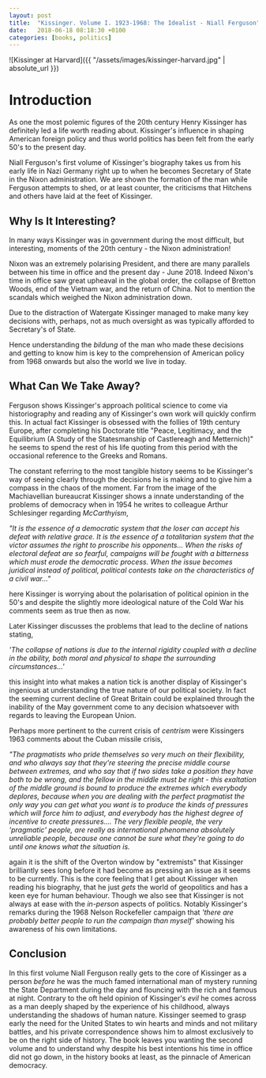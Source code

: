 ```yaml
---
layout: post
title:  "Kissinger. Volume I. 1923-1968: The Ideal­ist - Niall Ferguson"
date:   2018-06-18 08:18:30 +0100
categories: [books, politics]
---
```


![Kissinger at Harvard]({{ "/assets/images/kissinger-harvard.jpg" | absolute_url }})
# Introduction
As one the most polemic figures of the 20th century Henry Kissinger has definitely led a life worth reading about. Kissinger's influence in shaping American foreign policy and thus world politics has been felt from the early 50's to the present day.

Niall Ferguson's first volume of Kissinger's biography takes us from his early life in Nazi Germany right up to when he becomes Secretary of State in the Nixon administration. We are shown the formation of the man while Ferguson attempts to shed, or at least counter, the criticisms that Hitchens and others have laid at the feet of Kissinger.

## Why Is It Interesting?
In many ways Kissinger was in government during the most difficult, but interesting, moments of the 20th century - the Nixon administration!

Nixon was an extremely polarising President, and there are many parallels between his time in office and the present day - June 2018. Indeed Nixon's time in office saw great upheaval in the global order, the collapse of Bretton Woods, end of the Vietnam war, and the return of China. Not to mention the scandals which weighed the Nixon administration down.

Due to the distraction of Watergate Kissinger managed to make many key decisions with, perhaps, not as much oversight as was typically afforded to Secretary's of State.

Hence understanding the _bildung_ of the man who made these decisions and getting to know him is key to the comprehension of American policy from 1968 onwards but also the world we live in today.

## What Can We Take Away?
Ferguson shows Kissinger's approach political science to come via historiography and reading any of Kissinger's own work will quickly confirm this. In actual fact Kissinger is obsessed with the follies of 19th century Europe, after completing his Doctorate title "Peace, Legitimacy, and the Equilibrium (A Study of the Statesmanship of Castlereagh and Metternich)" he seems to spend the rest of his life quoting from this period with the occasional reference to the Greeks and Romans.

The constant referring to the most tangible history seems to be Kissinger's way of seeing clearly through the decisions he is making and to give him a compass in the chaos of the moment. Far from the image of the Machiavellian bureaucrat Kissinger shows a innate understanding of the problems of democracy when in 1954 he writes to colleague Arthur Schlesinger regarding _McCarthyism_,

  _"It is the essence of a democratic system that the loser can accept his defeat with relative grace. It is the essence of a totalitarian system that the victor assumes the right to proscribe his opponents... When the risks of electoral defeat are so fearful, campaigns will be fought with a bitterness which must erode the democratic process. When the issue becomes juridical instead of political, political contests take on the characteristics of a civil war..."_

here Kissinger is worrying about the polarisation of political opinion in the 50's and despite the slightly more ideological nature of the Cold War his comments seem as true then as now.

Later Kissinger discusses the problems that lead to the decline of nations stating,

  _'The collapse of nations is due to the internal rigidity coupled with a decline in the ability, both moral and physical to shape the surrounding circumstances...'_

this insight into what makes a nation tick is another display of Kissinger's ingenious at understanding the true nature of our political society. In fact the seeming current decline of Great Britain could be explained through the inability of the May government come to any decision whatsoever with regards to leaving the European Union.

Perhaps more pertinent to the current crisis of _centrism_ were Kissingers 1963 comments about the Cuban missile crisis,

  _"The pragmatists who pride themselves so very much on their flexibility, and who always say that they're steering the precise middle course between extremes, and who say that if two sides take a position they have both to be wrong, and the fellow in the middle must be right - this exaltation of the middle ground is bound to produce the extremes which everybody deplores, because when you are dealing with the perfect pragmatist the only way you can get what you want is to produce the kinds of pressures which will force him to adjust, and everybody has the highest degree of incentive to create pressures.... The very flexible people, the very 'pragmatic' people, are really as international phenomena absolutely unreliable people, because one cannot be sure what they're going to do until one knows what the situation is._

again it is the shift of the Overton window by "extremists" that Kissinger brilliantly sees long before it had become as pressing an issue as it seems to be currently. This is the core feeling that I get about Kissinger when reading his biography, that he just _gets_ the world of geopolitics and has a keen eye for human behaviour. Though we also see that Kissinger is not always at ease with the _in-person_ aspects of politics. Notably Kissinger's remarks during the 1968 Nelson Rockefeller campaign that _'there are probably better people to run the campaign than myself'_ showing his awareness of his own limitations.

## Conclusion
In this first volume Niall Ferguson really gets to the core of Kissinger as a person _before_ he was the much famed international man of mystery running the State Department during the day and flouncing with the rich and famous at night. Contrary to the oft held opinion of Kissinger's _evil_ he comes across as a man deeply shaped by the experience of his childhood, always understanding the shadows of human nature. Kissinger seemed to grasp early the need for the United States to win hearts and minds and not military battles, and his private correspondence shows him to almost exclusively to be on the right side of history. The book leaves you wanting the second volume and to understand why despite his best intentions his time in office did not go down, in the history books at least, as the pinnacle of American democracy.
